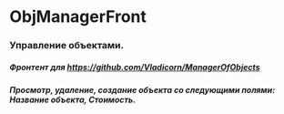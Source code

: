 # ObjManagerFront
 

### Управление объектами.
 
 ##### Фронтент для https://github.com/Vladicorn/ManagerOfObjects
 ##### Просмотр, удаление, создание объекта со следующими полями:  Название объекта, Стоимость.
 
